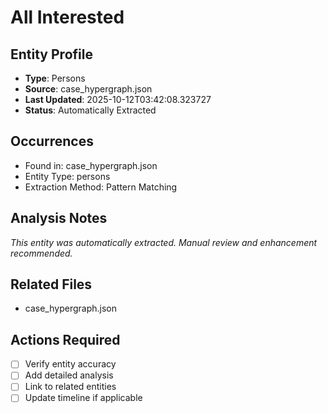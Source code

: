# All Interested

## Entity Profile
- **Type**: Persons
- **Source**: case_hypergraph.json
- **Last Updated**: 2025-10-12T03:42:08.323727
- **Status**: Automatically Extracted

## Occurrences
- Found in: case_hypergraph.json
- Entity Type: persons
- Extraction Method: Pattern Matching

## Analysis Notes
*This entity was automatically extracted. Manual review and enhancement recommended.*

## Related Files
- case_hypergraph.json

## Actions Required
- [ ] Verify entity accuracy
- [ ] Add detailed analysis
- [ ] Link to related entities
- [ ] Update timeline if applicable

